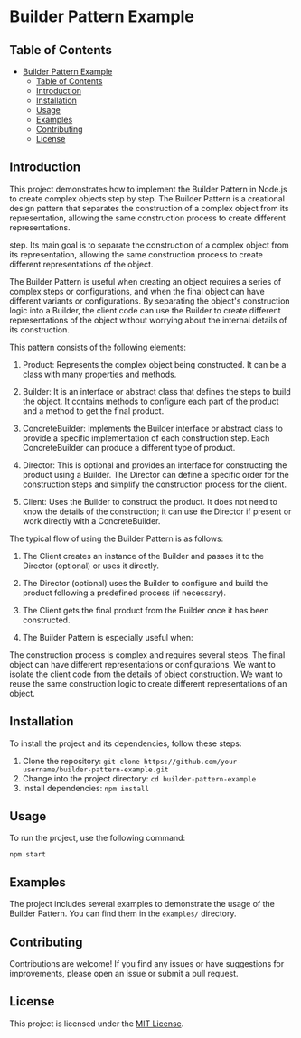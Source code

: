 # Builder Pattern Example

## Table of Contents

- [Builder Pattern Example](#builder-pattern-example)
  - [Table of Contents](#table-of-contents)
  - [Introduction](#introduction)
  - [Installation](#installation)
  - [Usage](#usage)
  - [Examples](#examples)
  - [Contributing](#contributing)
  - [License](#license)

## Introduction

This project demonstrates how to implement the Builder Pattern in Node.js to create complex objects step by step. The Builder Pattern is a creational design pattern that separates the construction of a complex object from its representation, allowing the same construction process to create different representations.

step. Its main goal is to separate the construction of a complex object from its representation, allowing the same construction process to create different representations of the object.

The Builder Pattern is useful when creating an object requires a series of complex steps or configurations, and when the final object can have different variants or configurations. By separating the object's construction logic into a Builder, the client code can use the Builder to create different representations of the object without worrying about the internal details of its construction.

This pattern consists of the following elements:

1. Product: Represents the complex object being constructed. It can be a class with many properties and methods.

2. Builder: It is an interface or abstract class that defines the steps to build the object. It contains methods to configure each part of the product and a method to get the final product.

3. ConcreteBuilder: Implements the Builder interface or abstract class to provide a specific implementation of each construction step. Each ConcreteBuilder can produce a different type of product.

4. Director: This is optional and provides an interface for constructing the product using a Builder. The Director can define a specific order for the construction steps and simplify the construction process for the client.

5. Client: Uses the Builder to construct the product. It does not need to know the details of the construction; it can use the Director if present or work directly with a ConcreteBuilder.

The typical flow of using the Builder Pattern is as follows:

1. The Client creates an instance of the Builder and passes it to the Director (optional) or uses it directly.

2. The Director (optional) uses the Builder to configure and build the product following a predefined process (if necessary).

3. The Client gets the final product from the Builder once it has been constructed.

4. The Builder Pattern is especially useful when:

The construction process is complex and requires several steps.
The final object can have different representations or configurations.
We want to isolate the client code from the details of object construction.
We want to reuse the same construction logic to create different representations of an object.

## Installation

To install the project and its dependencies, follow these steps:

1. Clone the repository: `git clone https://github.com/your-username/builder-pattern-example.git`
2. Change into the project directory: `cd builder-pattern-example`
3. Install dependencies: `npm install`

## Usage

To run the project, use the following command:
```
npm start
```

## Examples

The project includes several examples to demonstrate the usage of the Builder Pattern. You can find them in the `examples/` directory.

## Contributing

Contributions are welcome! If you find any issues or have suggestions for improvements, please open an issue or submit a pull request.

## License

This project is licensed under the [MIT License](LICENSE).
